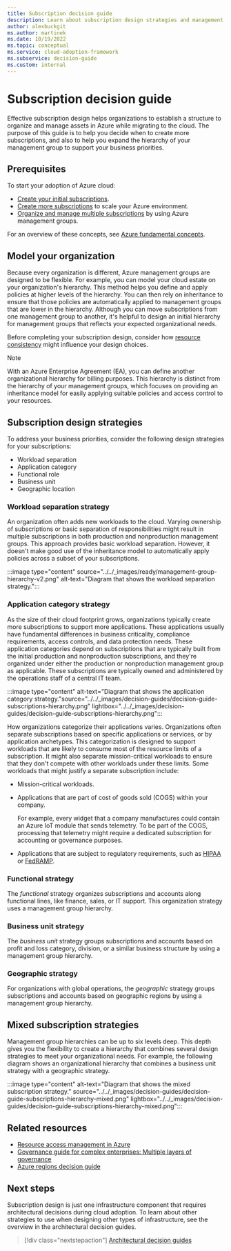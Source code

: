 ```yaml
---
title: Subscription decision guide
description: Learn about subscription design strategies and management group hierarchy to organize your Azure assets.
author: alexbuckgit
ms.author: martinek
ms.date: 10/19/2022
ms.topic: conceptual
ms.service: cloud-adoption-framework
ms.subservice: decision-guide
ms.custom: internal
---
```


# Subscription decision guide

Effective subscription design helps organizations to establish a structure to organize and manage assets in Azure while migrating to the cloud. The purpose of this guide is to help you decide when to create more subscriptions, and also to help you expand the hierarchy of your management group to support your business priorities.

## Prerequisites

To start your adoption of Azure cloud:

- [Create your initial subscriptions](../../ready/azure-best-practices/initial-subscriptions.md).
- [Create more subscriptions](../../ready/azure-best-practices/scale-subscriptions.md) to scale your Azure environment.
- [Organize and manage multiple subscriptions](../../ready/azure-best-practices/organize-subscriptions.md) by using Azure management groups.

For an overview of these concepts, see [Azure fundamental concepts](../../ready/considerations/fundamental-concepts.md).

## Model your organization

Because every organization is different, Azure management groups are designed to be flexible. For example, you can model your cloud estate on your organization's hierarchy. This method helps you define and apply policies at higher levels of the hierarchy. You can then rely on inheritance to ensure that those policies are automatically applied to management groups that are lower in the hierarchy. Although you can move subscriptions from one management group to another, it's helpful to design an initial hierarchy for management groups that reflects your expected organizational needs.

Before completing your subscription design, consider how [resource consistency](../resource-consistency/index.md) might influence your design choices.

> [!NOTE]
> With an Azure Enterprise Agreement (EA), you can define another organizational hierarchy for billing purposes. This hierarchy is distinct from the hierarchy of your management groups, which focuses on providing an inheritance model for easily applying suitable policies and access control to your resources.

## Subscription design strategies

To address your business priorities, consider the following design strategies for your subscriptions:

- Workload separation
- Application category
- Functional role
- Business unit
- Geographic location

### Workload separation strategy

An organization often adds new workloads to the cloud. Varying ownership of subscriptions or basic separation of responsibilities might result in multiple subscriptions in both production and nonproduction management groups. This approach provides basic workload separation. However, it doesn't make good use of the inheritance model to automatically apply policies across a subset of your subscriptions.

:::image type="content" source="../../_images/ready/management-group-hierarchy-v2.png" alt-text="Diagram that shows the workload separation strategy.":::

### Application category strategy

As the size of their cloud footprint grows, organizations typically create more subscriptions to support more applications. These applications usually have fundamental differences in business criticality, compliance requirements, access controls, and data protection needs. These application categories depend on subscriptions that are typically built from the initial production and nonproduction subscriptions, and they're organized under either the production or nonproduction management group as applicable. These subscriptions are typically owned and administered by the operations staff of a central IT team.

:::image type="content" alt-text="Diagram that shows the application category strategy."source="../../_images/decision-guides/decision-guide-subscriptions-hierarchy.png" lightbox="../../_images/decision-guides/decision-guide-subscriptions-hierarchy.png":::

How organizations categorize their applications varies. Organizations often separate subscriptions based on specific applications or services, or by application archetypes. This categorization is designed to support workloads that are likely to consume most of the resource limits of a subscription. It might also separate mission-critical workloads to ensure that they don't compete with other workloads under these limits. Some workloads that might justify a separate subscription include:

- Mission-critical workloads.

- Applications that are part of cost of goods sold (COGS) within your company.

  For example, every widget that a company manufactures could contain an Azure IoT module that sends telemetry. To be part of the COGS, processing that telemetry might require a dedicated subscription for accounting or governance purposes.

- Applications that are subject to regulatory requirements, such as [HIPAA](https://www.hhs.gov/hipaa/index.html) or [FedRAMP](https://www.fedramp.gov/).

### Functional strategy

The *functional* strategy organizes subscriptions and accounts along functional lines, like finance, sales, or IT support. This organization strategy uses a management group hierarchy.

### Business unit strategy

The *business unit* strategy groups subscriptions and accounts based on profit and loss category, division, or a similar business structure by using a management group hierarchy.

### Geographic strategy

For organizations with global operations, the *geographic* strategy groups subscriptions and accounts based on geographic regions by using a management group hierarchy.

## Mixed subscription strategies

Management group hierarchies can be up to six levels deep. This depth gives you the flexibility to create a hierarchy that combines several design strategies to meet your organizational needs. For example, the following diagram shows an organizational hierarchy that combines a business unit strategy with a geographic strategy.

:::image type="content" alt-text="Diagram that shows the mixed subscription strategy." source="../../_images/decision-guides/decision-guide-subscriptions-hierarchy-mixed.png" lightbox="../../_images/decision-guides/decision-guide-subscriptions-hierarchy-mixed.png":::

## Related resources

- [Resource access management in Azure](../../govern/resource-consistency/resource-access-management.md)
- [Governance guide for complex enterprises: Multiple layers of governance](../../govern/guides/complex/multiple-layers-of-governance.md)
- [Azure regions decision guide](../../migrate/azure-best-practices/multiple-regions.md)

## Next steps

Subscription design is just one infrastructure component that requires architectural decisions during cloud adoption. To learn about other strategies to use when designing other types of infrastructure, see the overview in the architectural decision guides.

> [!div class="nextstepaction"]
> [Architectural decision guides](../index.md)
